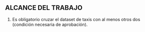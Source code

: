 ## ALCANCE DEL TRABAJO

 1) Es obligatorio cruzar el dataset de taxis con al menos otros dos (condición necesaria de aprobación).
